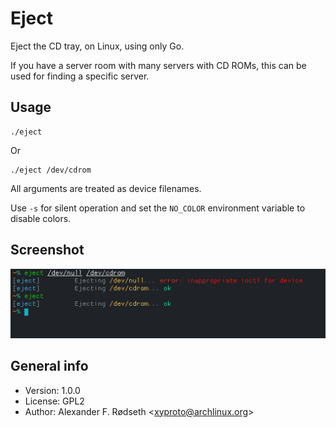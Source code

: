# Eject

Eject the CD tray, on Linux, using only Go.

If you have a server room with many servers with CD ROMs, this can be used for finding a specific server.

## Usage

    ./eject

Or

    ./eject /dev/cdrom

All arguments are treated as device filenames.

Use `-s` for silent operation and set the `NO_COLOR` environment variable to disable colors.

## Screenshot

![Eject in action](img/screenshot.png)

## General info

* Version: 1.0.0
* License: GPL2
* Author: Alexander F. Rødseth &lt;xyproto@archlinux.org&gt;



